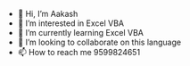 - 👋 Hi, I’m Aakash
- 👀 I’m interested in Excel VBA
- 🌱 I’m currently learning Excel VBA
- 💞️ I’m looking to collaborate on this language
- 📫 How to reach me 9599824651

<!---
Aakashsinha007/Aakashsinha007 is a ✨ special ✨ repository because its `README.md` (this file) appears on your GitHub profile.
You can click the Preview link to take a look at your changes.
--->

